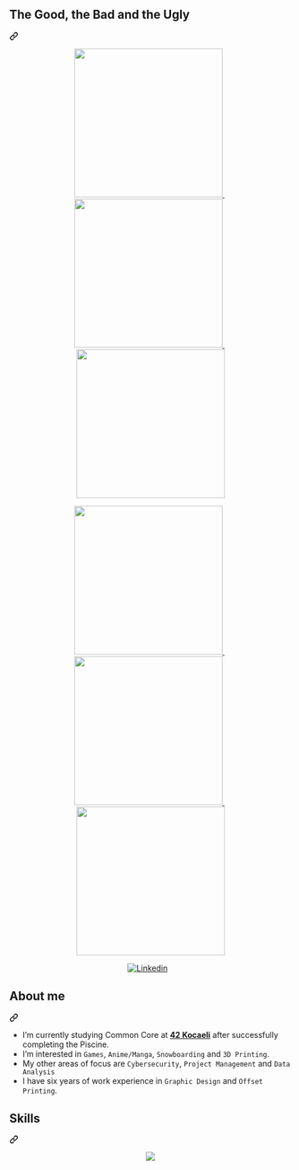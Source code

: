 <div class="markdown-heading" dir="auto"><h2 class="heading-element" dir="auto">The Good, the Bad and the Ugly</h2><a id="user-content-the-good-the-bad-and-the-ugly" class="anchor" aria-label="Permalink: The Good, the Bad and the Ugly" href="#the-good-the-bad-and-the-ugly"><svg class="octicon octicon-link" viewBox="0 0 16 16" version="1.1" width="16" height="16" aria-hidden="true"><path d="m7.775 3.275 1.25-1.25a3.5 3.5 0 1 1 4.95 4.95l-2.5 2.5a3.5 3.5 0 0 1-4.95 0 .751.751 0 0 1 .018-1.042.751.751 0 0 1 1.042-.018 1.998 1.998 0 0 0 2.83 0l2.5-2.5a2.002 2.002 0 0 0-2.83-2.83l-1.25 1.25a.751.751 0 0 1-1.042-.018.751.751 0 0 1-.018-1.042Zm-4.69 9.64a1.998 1.998 0 0 0 2.83 0l1.25-1.25a.751.751 0 0 1 1.042.018.751.751 0 0 1 .018 1.042l-1.25 1.25a3.5 3.5 0 1 1-4.95-4.95l2.5-2.5a3.5 3.5 0 0 1 4.95 0 .751.751 0 0 1-.018 1.042.751.751 0 0 1-1.042.018 1.998 1.998 0 0 0-2.83 0l-2.5 2.5a1.998 1.998 0 0 0 0 2.83Z"></path></svg></a></div>
<p align="center" dir="auto">
  <a href="https://github.com/jotavare/42-resources">
    <img src="https://github.com/jotavare/jotavare/raw/main/42/banners/profile/github_profile_banner_round_resources_v1.png" width="265" style="max-width: 100%;">
  </a>
  &nbsp;
  <a href="https://github.com/jotavare/42-piscine">
    <img src="https://github.com/jotavare/jotavare/raw/main/42/banners/profile/github_profile_banner_round_piscine_v1.png" width="265" style="max-width: 100%;">
  </a>
  &nbsp;
  <a href="https://github.com/jotavare/42-common-core">
    <img src="https://github.com/jotavare/jotavare/raw/main/42/banners/profile/github_profile_banner_round_common_core_v1.png" width="265" style="max-width: 100%;">
  </a>
</p>

<p align="center" dir="auto">  
  <a href="https://github.com/jotavare/42-ctf">
    <img src="https://github.com/jotavare/jotavare/raw/main/42/banners/profile/github_profile_banner_round_ctf_v1.png" width="265" style="max-width: 100%;">
  </a>
  &nbsp;
  <a href="https://jotavare.github.io" rel="nofollow">
    <img src="https://github.com/jotavare/jotavare/raw/main/42/banners/profile/github_profile_banner_round_registry_v1.png" width="265" style="max-width: 100%;">
  </a>
  &nbsp;
  <a href="https://github.com/jotavare/100-days-of-code-in-python">
    <img src="https://github.com/jotavare/jotavare/raw/main/42/banners/profile/github_profile_banner_round_python_v1.png" width="265" style="max-width: 100%;">
  </a>
</p>

<p align="center" dir="auto">
  <a href="https://www.linkedin.com/in/omrfrkzu/" rel="nofollow" style="display: inline-block; margin-right: 10px;">
    <img alt="Linkedin" src="https://camo.githubusercontent.com/0fc4fdeb6252286decde9a5492846c617528870f735b24e10803f9c0a492d056/68747470733a2f2f696d672e736869656c64732e696f2f62616467652f4c696e6b6564496e2d3130303030303f7374796c653d666c6174266c6f676f3d4c696e6b6564696e266c6f676f436f6c6f723d7768697465266c6162656c436f6c6f723d30413636433226636f6c6f723d304136364332" data-canonical-src="https://img.shields.io/badge/LinkedIn-100000?style=flat&amp;logo=Linkedin&amp;logoColor=white&amp;labelColor=0A66C2&amp;color=0A66C2" style="max-width: 100%;">
  </a>
</p>

  
</p>
  
</p>

<div class="markdown-heading" dir="auto"><h2 class="heading-element" dir="auto">About me</h2><a id="user-content-about-me" class="anchor" aria-label="Permalink: About me" href="#about-me"><svg class="octicon octicon-link" viewBox="0 0 16 16" version="1.1" width="16" height="16" aria-hidden="true"><path d="m7.775 3.275 1.25-1.25a3.5 3.5 0 1 1 4.95 4.95l-2.5 2.5a3.5 3.5 0 0 1-4.95 0 .751.751 0 0 1 .018-1.042.751.751 0 0 1 1.042-.018 1.998 1.998 0 0 0 2.83 0l2.5-2.5a2.002 2.002 0 0 0-2.83-2.83l-1.25 1.25a.751.751 0 0 1-1.042-.018.751.751 0 0 1-.018-1.042Zm-4.69 9.64a1.998 1.998 0 0 0 2.83 0l1.25-1.25a.751.751 0 0 1 1.042.018.751.751 0 0 1 .018 1.042l-1.25 1.25a3.5 3.5 0 1 1-4.95-4.95l2.5-2.5a3.5 3.5 0 0 1 4.95 0 .751.751 0 0 1-.018 1.042.751.751 0 0 1-1.042.018 1.998 1.998 0 0 0-2.83 0l-2.5 2.5a1.998 1.998 0 0 0 0 2.83Z"></path></svg></a></div>
<ul dir="auto">
<li>I’m currently studying Common Core at <a href="https://42kocaeli.com.tr/" rel="nofollow"><strong>42 Kocaeli</strong></a> after successfully completing the Piscine.</li>
<li>I’m interested in <code>Games</code>, <code>Anime/Manga</code>, <code>Snowboarding</code> and <code>3D Printing</code>.</li>
<li>My other areas of focus are <code>Cybersecurity</code>, <code>Project Management</code> and <code>Data Analysis</code></li>
<li>I have six years of work experience in <code>Graphic Design</code> and <code>Offset Printing</code>.</li>
</ul>

<div class="markdown-heading" dir="auto"><h2 class="heading-element" dir="auto">Skills</h2><a id="user-content-skills" class="anchor" aria-label="Permalink: Skills" href="#skills"><svg class="octicon octicon-link" viewBox="0 0 16 16" version="1.1" width="16" height="16" aria-hidden="true"><path d="m7.775 3.275 1.25-1.25a3.5 3.5 0 1 1 4.95 4.95l-2.5 2.5a3.5 3.5 0 0 1-4.95 0 .751.751 0 0 1 .018-1.042.751.751 0 0 1 1.042-.018 1.998 1.998 0 0 0 2.83 0l2.5-2.5a2.002 2.002 0 0 0-2.83-2.83l-1.25 1.25a.751.751 0 0 1-1.042-.018.751.751 0 0 1-.018-1.042Zm-4.69 9.64a1.998 1.998 0 0 0 2.83 0l1.25-1.25a.751.751 0 0 1 1.042.018.751.751 0 0 1 .018 1.042l-1.25 1.25a3.5 3.5 0 1 1-4.95-4.95l2.5-2.5a3.5 3.5 0 0 1 4.95 0 .751.751 0 0 1-.018 1.042.751.751 0 0 1-1.042.018 1.998 1.998 0 0 0-2.83 0l-2.5 2.5a1.998 1.998 0 0 0 0 2.83Z"></path></svg></a></div>
<p align="center" dir="auto">
  <a href="https://skillicons.dev" rel="nofollow">
    <img src="https://camo.githubusercontent.com/46f904bdf64720caad95fcb88172f5469269c85ee7d33f05f0e6366915f719b7/68747470733a2f2f736b696c6c69636f6e732e6465762f69636f6e733f693d632c6370702c68746d6c2c6373732c707974686f6e2c6769742c6769746875622c626173682c6c696e75782c76696d2c7673636f64652c61692c70732c6d61726b646f776e2c776f72647072657373" data-canonical-src="https://skillicons.dev/icons?i=c,cpp,html,css,python,git,github,bash,linux,vim,vscode,ai,ps,markdown,wordpress" style="max-width: 100%;">
  </a>
</p>

